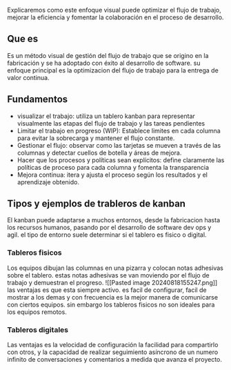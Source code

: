 Explicaremos como este enfoque visual puede optimizar el flujo de trabajo, mejorar la eficiencia y fomentar la colaboración en el proceso de desarrollo.
## Que es 
Es un método visual de gestión del flujo de trabajo que se origino en la fabricación y se ha adoptado con éxito al desarrollo de software. su enfoque principal es la optimizacion del flujo de trabajo para la entrega de valor continua.
## Fundamentos
- visualizar el trabajo: utiliza un tablero kanban para representar visualmente las etapas del flujo de trabajo y las tareas pendientes
- Limitar el trabajo en progreso (WIP): Establece limites en cada columna para evitar la sobrecarga y mantener el flujo constante.
- Gestionar el flujo: observar como las tarjetas se mueven a través de las columnas y detectar cuellos de botella y áreas de mejora.
- Hacer que los procesos y políticas sean explícitos: define claramente las políticas de proceso para cada columna y fomenta la transparencia
- Mejora continua: itera y ajusta el proceso según los resultados y el aprendizaje obtenido.
## Tipos y ejemplos de trableros de kanban
El kanban puede adaptarse a muchos entornos, desde la fabricacion hasta los recursos humanos, pasando por el desarrollo de software dev ops y agil.
el tipo de entorno suele determinar si el tablero es fisico o digital.
### Tableros fisicos
Los equipos dibujan las columnas en una pizarra y colocan notas adhesivas sobre el tablero. estas notas adhesivas se van moviendo por el flujo de trabajo y demuestran el progreso.
![[Pasted image 20240818155247.png]]
las ventajas es que esta siempre activo. es facil de configurar, facil de mostrar a los demas y con frecuencia es la mejor manera de comunicarse con ciertos equipos. sin embargo los tableros fisicos no son ideales para los equipos remotos.
### Tableros digitales
Las ventajas es la velocidad de configuración la facilidad para compartirlo con otros, y la capacidad de realizar seguimiento asíncrono de un numero infinito de conversaciones y comentarios a medida que avanza el proyecto.